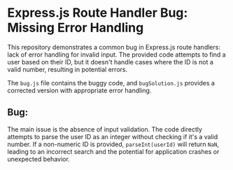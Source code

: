# Express.js Route Handler Bug: Missing Error Handling

This repository demonstrates a common bug in Express.js route handlers:  lack of error handling for invalid input.  The provided code attempts to find a user based on their ID, but it doesn't handle cases where the ID is not a valid number, resulting in potential errors.

The `bug.js` file contains the buggy code, and `bugSolution.js` provides a corrected version with appropriate error handling.

## Bug:

The main issue is the absence of input validation. The code directly attempts to parse the user ID as an integer without checking if it's a valid number. If a non-numeric ID is provided, `parseInt(userId)` will return `NaN`, leading to an incorrect search and the potential for application crashes or unexpected behavior.